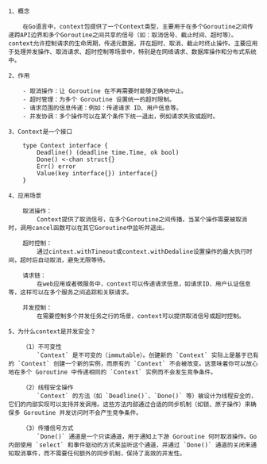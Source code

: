 	1、概念
	
		在Go语言中，context包提供了一个Context类型，主要用于在多个Goroutine之间传递跨API边界和多个Goroutine之间共享的信号（如：取消信号、截止时间、超时等）。context允许控制请求的生命周期，传递元数据，并在超时、取消、截止时终止操作。主要应用于处理并发操作、取消请求、超时控制等场景中，特别是在网络请求、数据库操作和分布式系统中。

	2、作用
	
		- 取消操作：让 Goroutine 在不再需要时能够正确地中止。
		- 超时管理：为多个 Goroutine 设置统一的超时限制。
		- 请求范围的信息传递：例如：传递请求 ID、用户信息等。
		- 并发协调：多个操作可以在某个条件下统一退出，例如请求失败或超时。

	3、Context是一个接口

		type Context interface {
		    Deadline() (deadline time.Time, ok bool)
		    Done() <-chan struct{}
		    Err() error
		    Value(key interface{}) interface{}
		}

	4、应用场景
	
		取消操作：
			Context提供了取消信号，在多个Goroutine之间传播。当某个操作需要被取消时，调用cancel函数可以在其它Goroutine中监听并退出。
		
		超时控制：
			通过cintext.withTineout或context.withDedaline设置操作的最大执行时间，超时后自动取消，避免无限等待。
		
		请求链：
			在web应用或者微服务中，context可以传递请求信息，如请求ID、用户认证信息等，这样可以在多个服务之间追踪和关联请求。
			
		并发控制：
			在需要控制多个并发任务之行的场景，context可以提供取消信号或超时控制。

	5、为什么context是并发安全？
	
		（1）不可变性
			`Context` 是不可变的（immutable）。创建新的 `Context` 实际上是基于已有的 `Context` 创建一个新的实例，而原有的 `Context` 不会被改变。这意味着你可以放心地在多个 Goroutine 中传递相同的 `Context` 实例而不会发生竞争条件。
		
		（2）线程安全操作
			`Context` 的方法（如 `Deadline()`、`Done()` 等）被设计为线程安全的，它们的内部实现可以支持并发调用。这些方法内部通过合适的同步机制（如锁、原子操作）来确保多 Goroutine 并发访问时不会产生竞争条件。
			
		（3）传播信号方式
			`Done()` 通道是一个只读通道，用于通知上下游 Goroutine 何时取消操作。Go 内部使用 `select` 和事件驱动的方式来监听这个通道，并通过 `Done()` 通道的关闭来通知取消事件，而不需要任何额外的同步机制，保持了高效的并发性。
		

